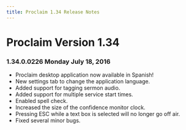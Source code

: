 ```yaml
---
title: Proclaim 1.34 Release Notes
---
```


# Proclaim Version 1.34

### 1.34.0.0226 Monday July 18, 2016
* Proclaim desktop application now available in Spanish!
* New settings tab to change the application language.
* Added support for tagging sermon audio.
* Added support for multiple service start times.
* Enabled spell check.
* Increased the size of the confidence monitor clock.
* Pressing ESC while a text box is selected will no longer go off air.
* Fixed several minor bugs.
